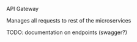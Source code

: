 API Gateway

Manages all requests to rest of the microservices

TODO: documentation on endpoints (swagger?)

